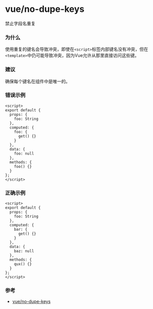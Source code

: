# vue/no-dupe-keys

禁止字段名重复

### 为什么

使用重复的键名会导致冲突，即使在`<script>`标签内部键名没有冲突，但在`<template>`中仍可能导致冲突，因为Vue允许从那里直接访问这些键。

### 建议

确保每个键名在组件中是唯一的。

### 错误示例

```vue
<script>
export default {
  props: {
    foo: String
  },
  computed: {
    foo: {
      get() {}
    }
  },
  data: {
    foo: null
  },
  methods: {
    foo() {}
  }
};
</script>
```

### 正确示例

```vue
<script>
export default {
  props: {
    foo: String
  },
  computed: {
    bar: {
      get() {}
    }
  },
  data: {
    baz: null
  },
  methods: {
    qux() {}
  }
};
</script>
```

### 参考

- [vue/no-dupe-keys](https://eslint.vuejs.org/rules/no-dupe-keys.html)
